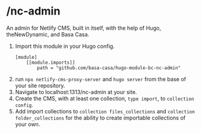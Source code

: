 # /nc-admin
An admin for Netlify CMS, built in itself, with the help of Hugo, theNewDynamic, and Basa Casa. 

1. Import this module in your Hugo config.
    ```
    [module]
        [[module.imports]]
            path = "github.com/basa-casa/hugo-module-bc-nc-admin"
    ```
1. run `npx netlify-cms-proxy-server` and `hugo server` from the base of your site repository.
1. Navigate to localhost:1313/nc-admin at your site.
1. Create the CMS, with at least one collection, `type import`, to `collection config`. 
1. Add import collections to `collection files_collections` and `collection folder_collections` for the ability to create importable collections of your own.